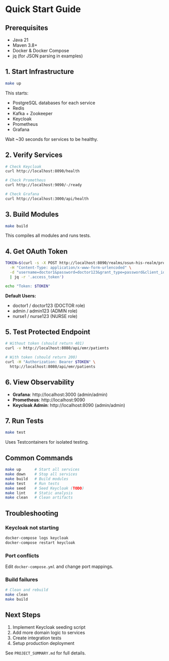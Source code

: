 # Quick Start Guide

## Prerequisites

- Java 21
- Maven 3.8+
- Docker & Docker Compose
- jq (for JSON parsing in examples)

## 1. Start Infrastructure

```bash
make up
```

This starts:
- PostgreSQL databases for each service
- Redis
- Kafka + Zookeeper
- Keycloak
- Prometheus
- Grafana

Wait ~30 seconds for services to be healthy.

## 2. Verify Services

```bash
# Check Keycloak
curl http://localhost:8090/health

# Check Prometheus
curl http://localhost:9090/-/ready

# Check Grafana
curl http://localhost:3000/api/health
```

## 3. Build Modules

```bash
make build
```

This compiles all modules and runs tests.

## 4. Get OAuth Token

```bash
TOKEN=$(curl -s -X POST http://localhost:8090/realms/osun-his-realm/protocol/openid-connect/token \
  -H "Content-Type: application/x-www-form-urlencoded" \
  -d "username=doctor1&password=doctor123&grant_type=password&client_id=his-client" \
  | jq -r '.access_token')

echo "Token: $TOKEN"
```

**Default Users:**
- doctor1 / doctor123 (DOCTOR role)
- admin / admin123 (ADMIN role)
- nurse1 / nurse123 (NURSE role)

## 5. Test Protected Endpoint

```bash
# Without token (should return 401)
curl -v http://localhost:8080/api/emr/patients

# With token (should return 200)
curl -H "Authorization: Bearer $TOKEN" \
  http://localhost:8080/api/emr/patients
```

## 6. View Observability

- **Grafana**: http://localhost:3000 (admin/admin)
- **Prometheus**: http://localhost:9090
- **Keycloak Admin**: http://localhost:8090 (admin/admin)

## 7. Run Tests

```bash
make test
```

Uses Testcontainers for isolated testing.

## Common Commands

```bash
make up      # Start all services
make down    # Stop all services
make build   # Build modules
make test    # Run tests
make seed    # Seed Keycloak (TODO)
make lint    # Static analysis
make clean   # Clean artifacts
```

## Troubleshooting

### Keycloak not starting
```bash
docker-compose logs keycloak
docker-compose restart keycloak
```

### Port conflicts
Edit `docker-compose.yml` and change port mappings.

### Build failures
```bash
# Clean and rebuild
make clean
make build
```

## Next Steps

1. Implement Keycloak seeding script
2. Add more domain logic to services
3. Create integration tests
4. Setup production deployment

See `PROJECT_SUMMARY.md` for full details.

